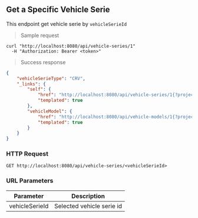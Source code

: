 ## Get a Specific Vehicle Serie

This endpoint get vehicle serie by <code>vehicleSerieId</code>

> Sample request

```shell
curl "http://localhost:8080/api/vehicle-series/1"
  -H "Authorization: Bearer <token>"
```

> Success response

```json
{
    "vehicleSerieType": "CRV",
    "_links": {
        "self": {
            "href": "http://localhost:8080/api/vehicle-series/1{?projection}",
            "templated": true
        },
        "vehicleModel": {
            "href": "http://localhost:8080/api/vehicle-models/1{?projection}",
            "templated": true
        }
    }
}
```

### HTTP Request

`GET http://localhost:8080/api/vehicle-series/<vehicleSerieId>`

### URL Parameters

Parameter | Description
--------- | -----------
vehicleSerieId | Selected vehicle serie id
